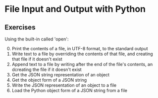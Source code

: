# File Input and Output with Python
## Exercises
Using the built-in called 'open':

0. Print the contents of a file, in UTF-8 format, to the standard output
1. Write text to a file by overriding the contents of that file, and creating that file if it doesn't exist
2. Append text to a file by writing after the end of the file's contents, an dcreating the file if it doesn't exist
3. Get the JSON string representation of an object
4. Get the object form of a JSON string
5. Write the JSON representation of an object to a file
6. Load the Python object form of a JSON string from a file
